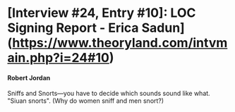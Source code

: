 # [Interview #24, Entry #10]: LOC Signing Report - Erica Sadun](https://www.theoryland.com/intvmain.php?i=24#10)

#### Robert Jordan

Sniffs and Snorts—you have to decide which sounds sound like what. "Siuan snorts". (Why do women sniff and men snort?)

